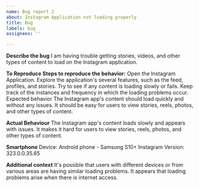 ```yaml
---
name: Bug report 2
about: Instagram Application not loading properly
title: Bug
labels: bug
assignees: ''

---
```


**Describe the bug** 
I am having trouble getting stories, videos, and other types of content to load on the Instagram application.

**To Reproduce Steps to reproduce the behavior:**
Open the Instagram Application.
Explore the application's several features, such as the feed, profiles, and stories.
Try to see if any content is loading slowly or fails.
Keep track of the instances and frequency in which the loading problems occur.
Expected behavior The Instagram app's content should load quickly and without any issues. It should be easy for users to view stories, reels, photos, and other types of content.

**Actual Behaviour**
The Instagram app's content loads slowly and appears with issues. It makes it hard for users to view stories, reels, photos, and other types of content.

**Smartphone**
Device: Android phone - Samsung S10+
Instagram Version: 323.0.0.35.65

**Additional context**
It's possible that users with different devices or from various areas are having similar loading problems.
It appears that loading problems arise when there is internet access.
